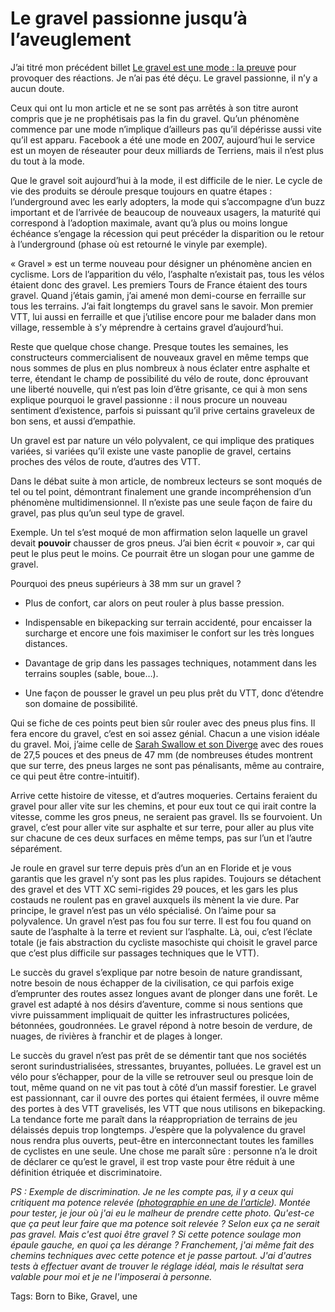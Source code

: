 # Le gravel passionne jusqu’à l’aveuglement

J’ai titré mon précédent billet [Le gravel est une mode : la preuve](https://tcrouzet.com/2019/06/03/le-gravel-est-une-mode-la-preuve/) pour provoquer des réactions. Je n’ai pas été déçu. Le gravel passionne, il n’y a aucun doute.<span id="more-51695"></span>

Ceux qui ont lu mon article et ne se sont pas arrêtés à son titre auront compris que je ne prophétisais pas la fin du gravel. Qu’un phénomène commence par une mode n’implique d’ailleurs pas qu’il dépérisse aussi vite qu’il est apparu. Facebook a été une mode en 2007, aujourd’hui le service est un moyen de réseauter pour deux milliards de Terriens, mais il n’est plus du tout à la mode.

Que le gravel soit aujourd’hui à la mode, il est difficile de le nier. Le cycle de vie des produits se déroule presque toujours en quatre étapes : l’underground avec les early adopters, la mode qui s’accompagne d’un buzz important et de l’arrivée de beaucoup de nouveaux usagers, la maturité qui correspond à l’adoption maximale, avant qu’à plus ou moins longue échéance s’engage la récession qui peut précéder la disparition ou le retour à l’underground (phase où est retourné le vinyle par exemple).

« Gravel » est un terme nouveau pour désigner un phénomène ancien en cyclisme. Lors de l’apparition du vélo, l’asphalte n’existait pas, tous les vélos étaient donc des gravel. Les premiers Tours de France étaient des tours gravel. Quand j’étais gamin, j’ai amené mon demi-course en ferraille sur tous les terrains. J’ai fait longtemps du gravel sans le savoir. Mon premier VTT, lui aussi en ferraille et que j’utilise encore pour me balader dans mon village, ressemble à s’y méprendre à certains gravel d’aujourd’hui.

Reste que quelque chose change. Presque toutes les semaines, les constructeurs commercialisent de nouveaux gravel en même temps que nous sommes de plus en plus nombreux à nous éclater entre asphalte et terre, étendant le champ de possibilité du vélo de route, donc éprouvant une liberté nouvelle, qui n’est pas loin d’être grisante, ce qui à mon sens explique pourquoi le gravel passionne : il nous procure un nouveau sentiment d’existence, parfois si puissant qu’il prive certains graveleux de bon sens, et aussi d’empathie.

Un gravel est par nature un vélo polyvalent, ce qui implique des pratiques variées, si variées qu’il existe une vaste panoplie de gravel, certains proches des vélos de route, d’autres des VTT.

Dans le débat suite à mon article, de nombreux lecteurs se sont moqués de tel ou tel point, démontrant finalement une grande incompréhension d’un phénomène multidimensionnel. Il n’existe pas une seule façon de faire du gravel, pas plus qu’un seul type de gravel.

Exemple. Un tel s’est moqué de mon affirmation selon laquelle un gravel devait **pouvoir** chausser de gros pneus. J’ai bien écrit « pouvoir », car qui peut le plus peut le moins. Ce pourrait être un slogan pour une gamme de gravel.

Pourquoi des pneus supérieurs à 38 mm sur un gravel ?

- Plus de confort, car alors on peut rouler à plus basse pression.

- Indispensable en bikepacking sur terrain accidenté, pour encaisser la surcharge et encore une fois maximiser le confort sur les très longues distances.

- Davantage de grip dans les passages techniques, notamment dans les terrains souples (sable, boue…).

- Une façon de pousser le gravel un peu plus prêt du VTT, donc d’étendre son domaine de possibilité.

Qui se fiche de ces points peut bien sûr rouler avec des pneus plus fins. Il fera encore du gravel, c’est en soi assez génial. Chacun a une vision idéale du gravel. Moi, j’aime celle de [Sarah Swallow et son Diverge](https://theradavist.com/2019/04/sarah-swallows-s-works-diverge-has-been-pushed-to-the-verge/) avec des roues de 27,5 pouces et des pneus de 47 mm (de nombreuses études montrent que sur terre, des pneus larges ne sont pas pénalisants, même au contraire, ce qui peut être contre-intuitif).

Arrive cette histoire de vitesse, et d’autres moqueries. Certains feraient du gravel pour aller vite sur les chemins, et pour eux tout ce qui irait contre la vitesse, comme les gros pneus, ne seraient pas gravel. Ils se fourvoient. Un gravel, c’est pour aller vite sur asphalte et sur terre, pour aller au plus vite sur chacune de ces deux surfaces en même temps, pas sur l’un et l’autre séparément.

Je roule en gravel sur terre depuis près d’un an en Floride et je vous garantis que les gravel n’y sont pas les plus rapides. Toujours se détachent des gravel et des VTT XC semi-rigides 29 pouces, et les gars les plus costauds ne roulent pas en gravel auxquels ils mènent la vie dure. Par principe, le gravel n’est pas un vélo spécialisé. On l’aime pour sa polyvalence. Un gravel n’est pas fou fou sur terre. Il est fou fou quand on saute de l’asphalte à la terre et revient sur l’asphalte. Là, oui, c’est l’éclate totale (je fais abstraction du cycliste masochiste qui choisit le gravel parce que c’est plus difficile sur passages techniques que le VTT).

Le succès du gravel s’explique par notre besoin de nature grandissant, notre besoin de nous échapper de la civilisation, ce qui parfois exige d’emprunter des routes assez longues avant de plonger dans une forêt. Le gravel est adapté à nos désirs d’aventure, comme si nous sentions que vivre puissamment impliquait de quitter les infrastructures policées, bétonnées, goudronnées. Le gravel répond à notre besoin de verdure, de nuages, de rivières à franchir et de plages à longer.

Le succès du gravel n’est pas prêt de se démentir tant que nos sociétés seront surindustrialisées, stressantes, bruyantes, polluées. Le gravel est un vélo pour s’échapper, pour de la ville se retrouver seul ou presque loin de tout, même quand on ne vit pas tout à côté d’un massif forestier. Le gravel est passionnant, car il ouvre des portes qui étaient fermées, il ouvre même des portes à des VTT gravelisés, les VTT que nous utilisons en bikepacking. La tendance forte me paraît dans la réappropriation de terrains de jeu délaissés depuis trop longtemps. J’espère que la polyvalence du gravel nous rendra plus ouverts, peut-être en interconnectant toutes les familles de cyclistes en une seule. Une chose me paraît sûre : personne n’a le droit de déclarer ce qu’est le gravel, il est trop vaste pour être réduit à une définition étriquée et discriminatoire.

*PS : Exemple de discrimination. Je ne les compte pas, il y a ceux qui critiquent ma potence relevée ([photographie en une de l'article](https://tcrouzet.com/images_tc/2019/06/IMG_5192.jpg)). Montée pour tester, je jour où j'ai eu le malheur de prendre cette photo. Qu'est-ce que ça peut leur faire que ma potence soit relevée ? Selon eux ça ne serait pas gravel. Mais c'est quoi être gravel ? Si cette potence soulage mon épaule gauche, en quoi ça les dérange ? Franchement, j'ai même fait des chemins techniques avec cette potence et je passe partout. J'ai d'autres tests à effectuer avant de trouver le réglage idéal, mais le résultat sera valable pour moi et je ne l'imposerai à personne.*

Tags: Born to Bike, Gravel, une